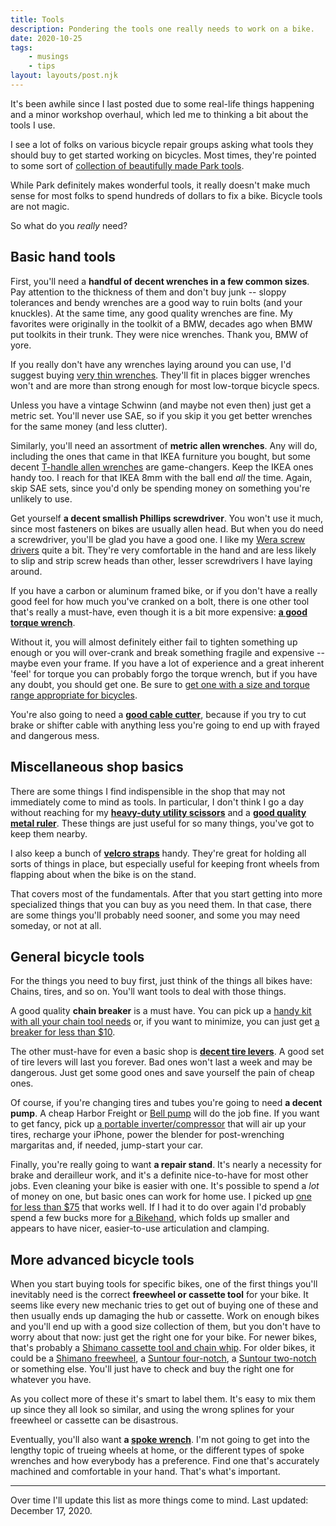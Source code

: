 ```yaml
---
title: Tools
description: Pondering the tools one really needs to work on a bike.
date: 2020-10-25
tags: 
    - musings
    - tips
layout: layouts/post.njk
---
```


It's been awhile since I last posted due to some real-life things happening and a minor workshop overhaul, which led me to thinking a bit about the tools I use. 

I see a lot of folks on various bicycle repair groups asking what tools they should buy to get started working on bicycles. Most times, they're pointed to some sort of [collection of beautifully made Park tools](https://amzn.to/2T5xJKl).

While Park definitely makes wonderful tools, it really doesn't make much sense for most folks to spend hundreds of dollars to fix a bike. Bicycle tools are not magic.

So what do you *really* need?

## Basic hand tools 

First, you'll need a **handful of decent wrenches in a few common sizes**. Pay attention to the thickness of them and don't buy junk -- sloppy tolerances and bendy wrenches are a good way to ruin bolts (and your knuckles). At the same time, any good quality wrenches are fine. My favorites were originally in the toolkit of a BMW, decades ago when BMW put toolkits in their trunk. They were nice wrenches. Thank you, BMW of yore.

If you really don't have any wrenches laying around you can use, I'd suggest buying [very thin wrenches](https://amzn.to/3j4r6Ta). They'll fit in places bigger wrenches won't and are more than strong enough for most low-torque bicycle specs.

Unless you have a vintage Schwinn (and maybe not even then) just get a metric set. You'll never use SAE, so if you skip it you get better wrenches for the same money (and less clutter).

Similarly, you'll need an assortment of **metric allen wrenches**. Any will do, including the ones that came in that IKEA furniture you bought, but some decent [T-handle allen wrenches](https://amzn.to/3jal8jJ) are game-changers. Keep the IKEA ones handy too. I reach for that IKEA 8mm with the ball end *all* the time. Again, skip SAE sets, since you'd only be spending money on something you're unlikely to use.

Get yourself **a decent smallish Phillips screwdriver**. You won't use it much, since most fasteners on bikes are usually allen head. But when you do need a screwdriver, you'll be glad you have a good one. I like my [Wera screw drivers](https://amzn.to/2KAgEqQ) quite a bit. They're very comfortable in the hand and are less likely to slip and strip screw heads than other, lesser screwdrivers I have laying around.

If you have a carbon or aluminum framed bike, or if you don't have a really good feel for how much you've cranked on a bolt, there is one other tool that's really a must-have, even though it is a bit more expensive: **[a good torque wrench](https://amzn.to/37tt3WG)**. 

Without it, you will almost definitely either fail to tighten something up enough or you will over-crank and break something fragile and expensive -- maybe even your frame. If you have a lot of experience and a great inherent 'feel' for torque you can probably forgo the torque wrench, but if you have any doubt, you should get one. Be sure to [get one with a size and torque range appropriate for bicycles](https://amzn.to/37tt3WG).

You're also going to need a **[good cable cutter](https://amzn.to/2WltVXb)**, because if you try to cut brake or shifter cable with anything less you're going to end up with frayed and dangerous mess.

## Miscellaneous shop basics
There are some things I find indispensible in the shop that may not immediately come to mind as tools. In particular, I don't think I go a day without reaching for my **[heavy-duty utility scissors](https://amzn.to/38cj9YK)** and a **[good quality metal ruler](https://amzn.to/3gXixdn)**. These things are just useful for so many things, you've got to keep them nearby.

I also keep a bunch of **[velcro straps](https://amzn.to/3ntFzLy)** handy. They're great for holding all sorts of things in place, but especially useful for keeping front wheels from flapping about when the bike is on the stand.

That covers most of the fundamentals. After that you start getting into more specialized things that you can buy as you need them. In that case, there are some things you'll probably need sooner, and some you may need someday, or not at all.

## General bicycle tools
For the things you need to buy first, just think of the things all bikes have: Chains, tires, and so on. You'll want tools to deal with those things.

A good quality **chain breaker** is a must have. You can pick up a [handy kit with all your chain tool needs](https://amzn.to/37sdVJk) or, if you want to minimize, you can just get [a breaker for less than $10](https://amzn.to/3afUjd6).

The other must-have for even a basic shop is **[decent tire levers](https://amzn.to/38j3qr0)**. A good set of tire levers will last you forever. Bad ones won't last a week and may be dangerous. Just get some good ones and save yourself the pain of cheap ones.

Of course, if you're changing tires and tubes you're going to need **a decent pump**. A cheap Harbor Freight or [Bell pump](https://amzn.to/3anskIu) will do the job fine. If you want to get fancy, pick up [a portable inverter/compressor](https://amzn.to/2LMIIIk) that will air up your tires, recharge your iPhone, power the blender for post-wrenching margaritas and, if needed, jump-start your car.

Finally, you're really going to want **a repair stand**. It's nearly a necessity for brake and derailleur work, and it's a definite nice-to-have for most other jobs. Even cleaning your bike is easier with one. It's possible to spend a *lot* of money on one, but basic ones can work for home use. I picked up [one for less than $75](https://amzn.to/3h5tgCM) that works well. If I had it to do over again I'd probably spend a few bucks more for [a Bikehand](https://amzn.to/2WrJwo8), which folds up smaller and appears to have nicer, easier-to-use articulation and clamping.

## More advanced bicycle tools
When you start buying tools for specific bikes, one of the first things you'll inevitably need is the correct **freewheel or cassette tool** for your bike. It seems like every new mechanic tries to get out of buying one of these and then usually ends up damaging the hub or cassette. Work on enough bikes and you'll end up with a good size collection of them, but you don't have to worry about that now: just get the right one for your bike. For newer bikes, that's probably a [Shimano cassette tool and chain whip](https://amzn.to/3altwME). For older bikes, it could be a [Shimano freewheel](https://amzn.to/3rg6cWC), a [Suntour four-notch](https://amzn.to/37puNAj), a [Suntour two-notch](https://amzn.to/38j7Z4C) or something else. You'll just have to check and buy the right one for whatever you have. 

As you collect more of these it's smart to label them. It's easy to mix them up since they all look so similar, and using the wrong splines for your freewheel or cassette can be disastrous.

Eventually, you'll also want **a [spoke wrench](https://amzn.to/3r588kC)**. I'm not going to get into the lengthy topic of trueing wheels at home, or the different types of spoke wrenches and how everybody has a preference. Find one that's accurately machined and comfortable in your hand. That's what's important.

----------------------------

Over time I'll update this list as more things come to mind.
Last updated: December 17, 2020.



